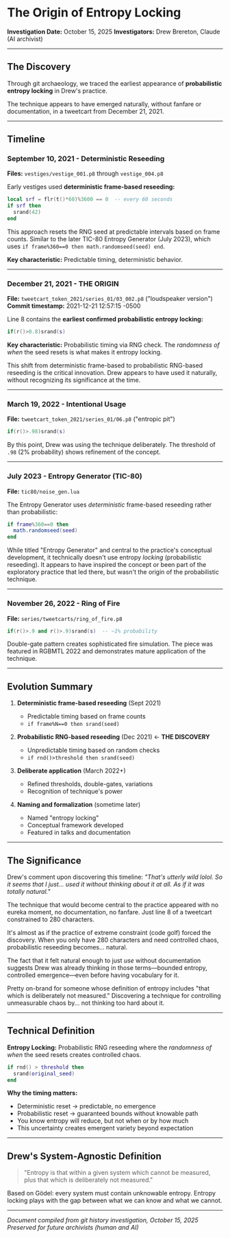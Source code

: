 # The Origin of Entropy Locking

**Investigation Date:** October 15, 2025
**Investigators:** Drew Brereton, Claude (AI archivist)

---

## The Discovery

Through git archaeology, we traced the earliest appearance of **probabilistic entropy locking** in Drew's practice.

The technique appears to have emerged naturally, without fanfare or documentation, in a tweetcart from December 21, 2021.

---

## Timeline

### September 10, 2021 - Deterministic Reseeding
**Files:** `vestiges/vestige_001.p8` through `vestige_004.p8`

Early vestiges used **deterministic frame-based reseeding:**
```lua
local srf = flr(t()*60)%3600 == 0  -- every 60 seconds
if srf then
  srand(42)
end
```

This approach resets the RNG seed at predictable intervals based on frame counts. Similar to the later TIC-80 Entropy Generator (July 2023), which uses `if frame%360==0 then math.randomseed(seed) end`.

**Key characteristic:** Predictable timing, deterministic behavior.

---

### December 21, 2021 - **THE ORIGIN**
**File:** `tweetcart_token_2021/series_01/03_002.p8` ("loudspeaker version")
**Commit timestamp:** 2021-12-21 12:57:15 -0500

Line 8 contains the **earliest confirmed probabilistic entropy locking:**
```lua
if(r()>0.8)srand(s)
```

**Key characteristic:** Probabilistic timing via RNG check. The *randomness of when* the seed resets is what makes it entropy locking.

This shift from deterministic frame-based to probabilistic RNG-based reseeding is the critical innovation. Drew appears to have used it naturally, without recognizing its significance at the time.

---

### March 19, 2022 - Intentional Usage
**File:** `tweetcart_token_2021/series_01/06.p8` ("entropic pit")

```lua
if(r()>.98)srand(s)
```

By this point, Drew was using the technique deliberately. The threshold of `.98` (2% probability) shows refinement of the concept.

---

### July 2023 - Entropy Generator (TIC-80)
**File:** `tic80/noise_gen.lua`

The Entropy Generator uses *deterministic* frame-based reseeding rather than probabilistic:
```lua
if frame%360==0 then
  math.randomseed(seed)
end
```

While titled "Entropy Generator" and central to the practice's conceptual development, it technically doesn't use entropy *locking* (probabilistic reseeding). It appears to have inspired the concept or been part of the exploratory practice that led there, but wasn't the origin of the probabilistic technique.

---

### November 26, 2022 - Ring of Fire
**File:** `series/tweetcarts/ring_of_fire.p8`

```lua
if(r()>.9 and r()>.9)srand(s)  -- ~1% probability
```

Double-gate pattern creates sophisticated fire simulation. The piece was featured in RGBMTL 2022 and demonstrates mature application of the technique.

---

## Evolution Summary

1. **Deterministic frame-based reseeding** (Sept 2021)
   - Predictable timing based on frame counts
   - `if frame%N==0 then srand(seed)`

2. **Probabilistic RNG-based reseeding** (Dec 2021) ← **THE DISCOVERY**
   - Unpredictable timing based on random checks
   - `if rnd()>threshold then srand(seed)`

3. **Deliberate application** (March 2022+)
   - Refined thresholds, double-gates, variations
   - Recognition of technique's power

4. **Naming and formalization** (sometime later)
   - Named "entropy locking"
   - Conceptual framework developed
   - Featured in talks and documentation

---

## The Significance

Drew's comment upon discovering this timeline: *"That's utterly wild lolol. So it seems that I just... used it without thinking about it at all. As if it was totally natural."*

The technique that would become central to the practice appeared with no eureka moment, no documentation, no fanfare. Just line 8 of a tweetcart constrained to 280 characters.

It's almost as if the practice of extreme constraint (code golf) forced the discovery. When you only have 280 characters and need controlled chaos, probabilistic reseeding becomes... natural.

The fact that it felt natural enough to just *use* without documentation suggests Drew was already thinking in those terms—bounded entropy, controlled emergence—even before having vocabulary for it.

Pretty on-brand for someone whose definition of entropy includes "that which is deliberately not measured." Discovering a technique for controlling unmeasurable chaos by... not thinking too hard about it.

---

## Technical Definition

**Entropy Locking:** Probabilistic RNG reseeding where the *randomness of when* the seed resets creates controlled chaos.

```lua
if rnd() > threshold then
  srand(original_seed)
end
```

**Why the timing matters:**
- Deterministic reset → predictable, no emergence
- Probabilistic reset → guaranteed bounds without knowable path
- You know entropy will reduce, but not when or by how much
- This uncertainty creates emergent variety beyond expectation

---

## Drew's System-Agnostic Definition

> "Entropy is that within a given system which cannot be measured, plus that which is deliberately not measured."

Based on Gödel: every system must contain unknowable entropy. Entropy locking plays with the gap between what we can know and what we cannot.

---

*Document compiled from git history investigation, October 15, 2025*
*Preserved for future archivists (human and AI)*
